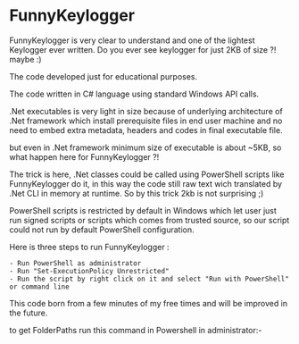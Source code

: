 # FunnyKeylogger

FunnyKeylogger is very clear to understand and one of the lightest Keylogger ever written. Do you ever see keylogger for just 2KB of size ?! maybe :)

The code developed just for educational purposes.

The code written in C# language using standard Windows API calls.

.Net executables is very light in size because of underlying architecture of .Net framework 
which install prerequisite files in end user machine and no need to embed extra metadata, headers
and codes in final executable file.

but even in .Net framework minimum size of executable is about ~5KB, so what happen here for FunnyKeylogger ?!

The trick is here, .Net classes could be called using PowerShell scripts like FunnyKeylogger do it, in this way the code still raw text wich translated by .Net CLI in memory at runtime. 
So by this trick 2kb is not surprising ;)

PowerShell scripts is restricted by default in Windows which let user just run signed scripts or scripts which comes from trusted source, so our script could not run by default PowerShell configuration.

Here is three steps to run FunnyKeylogger :

	- Run PowerShell as administrator
	- Run "Set-ExecutionPolicy Unrestricted"
	- Run the script by right click on it and select "Run with PowerShell" or command line
	
This code born from a few minutes of my free times and will be improved in the future.


to get FolderPaths run this command in Powershell in administrator:-

[System.Enum]::GetNames([System.Environment+SpecialFolder])
